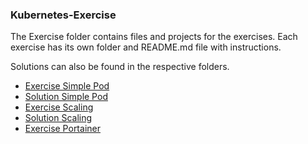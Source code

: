 ### Kubernetes-Exercise

The Exercise folder contains files and projects for the exercises. Each exercise has its own folder and README.md file with instructions.

Solutions can also be found in the respective folders.

- [Exercise Simple Pod](Exercise-Simple-Pod/)
- [Solution Simple Pod](Solution-Simple-Pod/)
- [Exercise Scaling](Exercise-Scaling/)
- [Solution Scaling](Solution-Scaling/)
- [Exercise Portainer](Exercise-Portainer/)
